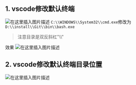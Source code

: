 
## 1. vscode修改默认终端
![在这里插入图片描述](https://i-blog.csdnimg.cn/blog_migrate/c0c26c90b6043d17c2e3541745301ee8.png)
`C:\\WINDOWS\\System32\\cmd.exe`修改为`D:\\install\\Git\\bin\\bash.exe`

> 注意目录是双反斜杠"\\\\"

效果
![在这里插入图片描述](https://i-blog.csdnimg.cn/blog_migrate/9b151c46635a5411ff006b81ed613dd1.png)
## 2. vscode修改默认终端目录位置
![在这里插入图片描述](https://i-blog.csdnimg.cn/blog_migrate/a2900ddf0fb9154aa4df1783851eadde.png)

